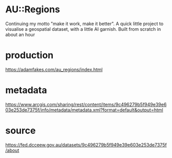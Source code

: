 # AU::Regions
Continuing my motto "make it work, make it better". 
A quick little project to visualise a geospatial dataset, with a little AI garnish. 
Built from scratch in about an hour

# production
https://adamfakes.com/au_regions/index.html

# metadata
https://www.arcgis.com/sharing/rest/content/items/9c496279b5f949e39e603e253de7375f/info/metadata/metadata.xml?format=default&output=html

# source
https://fed.dcceew.gov.au/datasets/9c496279b5f949e39e603e253de7375f/about


